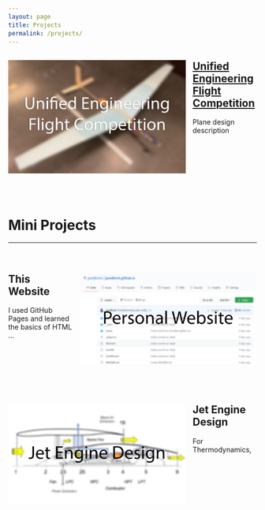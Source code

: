 ```yaml
---
layout: page
title: Projects
permalink: /projects/
---
```


<div style="clear: both;">
  <div style="float: left; margin-right: 1em; margin-bottom: 1em;">
    <a href="UEFC/"><img src="/assets/UEFC.png" alt="" width="360"></a>
  </div>
  <div>
    <h2><a href="UEFC/">Unified Engineering Flight Competition</a></h2>
    <p>Plane design description</p>
  </div>
</div>

<br clear="all" />

&nbsp;

# Mini Projects

---

&nbsp;

<div style="clear: both;">
  <div style="float: right; margin-left: 1em; margin-bottom: 1em;">
    <img src="/assets/website.png" alt="" width="360">
  </div>
  <div>
    <h2>This Website</h2>
    <p>I used GitHub Pages and learned the basics of HTML ...</p>
  </div>
</div>

<br clear="all" />

&nbsp;

<div style="clear: both;">
  <div style="float: left; margin-right: 1em; margin-bottom: 1em;">
    <img src="/assets/jet_engine.png" alt="" width="360">
  </div>
  <div>
    <h2>Jet Engine Design</h2>
    <p>For Thermodynamics, </p>
  </div>
</div>

<br clear="all" />

&nbsp;